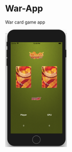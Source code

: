 # War-App
War card game app


<img src="https://github.com/emilypopovic/War-App/blob/master/Match%20Game%20App.png" width="200">
